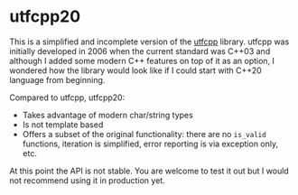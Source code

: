 # utfcpp20

This is a simplified and incomplete version of the [utfcpp](https://github.com/nemtrif/utfcpp) library. utfcpp was initially developed in 2006 when the current standard was C++03 and although I added some modern C++ features on top of it as an option, I wondered how the library would look like if I could start with C++20 language from beginning.

Compared to utfcpp, utfcpp20:
- Takes advantage of modern char/string types
- Is not template based
- Offers a subset of the original functionality: there are no `is_valid` functions, iteration is simplified, error reporting is via exception only, etc.

At this point the API is not stable. You are welcome to test it out but I would not recommend using it in production yet.
